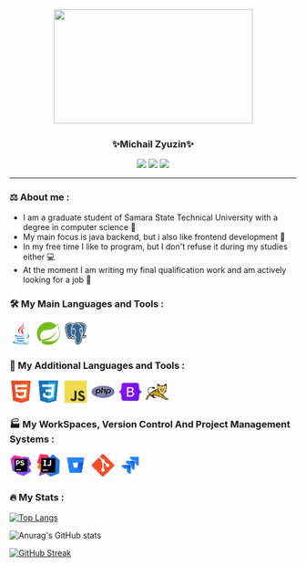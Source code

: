 <div id="header" align="center">
    <img src="https://media.giphy.com/media/123t0dxx3bQdCE/giphy.gif" height="200" width="349" />
</div>
<div id="header2" align="center">
  
  <h3>✨Michail Zyuzin✨</h3>
  <img src="https://img.shields.io/github/followers/Zyuzin-package?style=for-the-badge"/>
  <img src="https://img.shields.io/tokei/lines/github/Zyuzin-package/Online-Store"/>
  <img src="https://img.shields.io/github/directory-file-count/Zyuzin-package/Online-Store"/>
</div>

---
### :balance_scale: About me :

* I am a graduate student of Samara State Technical University with a degree in computer science 	:school:
* My main focus is java backend, but i also like frontend development :briefcase:
*	In my free time I like to program, but I don't refuse it during my studies either :computer:
*	At the moment I am writing my final qualification work and am actively looking for a job :steam_locomotive:

### :hammer_and_wrench: My Main Languages and Tools :
<img src="https://github.com/devicons/devicon/blob/master/icons/java/java-original.svg" title="Java" alt="Java" width="40" height="40"/>&nbsp;
<img src="https://github.com/devicons/devicon/blob/master/icons/spring/spring-original.svg" title="Spring" alt="Spring" width="40" height="40"/>&nbsp;
<img src="https://github.com/devicons/devicon/blob/master/icons/postgresql/postgresql-original.svg" title="postgresql" alt="postgresql" width="40" height="40"/>&nbsp;

### :shopping_cart: My Additional Languages and Tools :
<img src="https://github.com/devicons/devicon/blob/master/icons/html5/html5-original.svg" title="html5" alt="html5" width="40" height="40"/>&nbsp;
<img src="https://github.com/devicons/devicon/blob/master/icons/css3/css3-original.svg" title="css3" alt="css3" width="40" height="40"/>&nbsp;
<img src="https://github.com/devicons/devicon/blob/master/icons/javascript/javascript-original.svg" title="javascript" alt="javascript" width="40" height="40"/>&nbsp;
<img src="https://github.com/devicons/devicon/blob/master/icons/php/php-original.svg" title="php" alt="php" width="40" height="40"/>&nbsp;
<img src="https://github.com/devicons/devicon/blob/master/icons/bootstrap/bootstrap-original.svg" title="bootstrap" alt="bootstrap" width="40" height="40"/>&nbsp;
<img src="https://github.com/devicons/devicon/blob/master/icons/tomcat/tomcat-original.svg" title="tomcat" alt="tomcat" width="40" height="40"/>&nbsp;

### :factory: My WorkSpaces, Version Control And Project Management Systems : 
<img src="https://github.com/devicons/devicon/blob/master/icons/phpstorm/phpstorm-original.svg" title="phpstorm" alt="phpstorm" width="40" height="40"/>&nbsp;
<img src="https://github.com/devicons/devicon/blob/master/icons/intellij/intellij-original.svg" title="intellij" alt="intellij" width="40" height="40"/>&nbsp;
<img src="https://github.com/devicons/devicon/blob/master/icons/bitbucket/bitbucket-original.svg" title="bitbucket" alt="bitbucket" width="40" height="40"/>&nbsp;
<img src="https://github.com/devicons/devicon/blob/master/icons/git/git-original.svg" title="git" alt="git" width="40" height="40"/>&nbsp;
<img src="https://github.com/devicons/devicon/blob/master/icons/jira/jira-original.svg" title="jira" alt="jira" width="40" height="40"/>&nbsp;

### :fire: My Stats :
[![Top Langs](https://github-readme-stats.vercel.app/api/top-langs/?username=Zyuzin-package&langs_count=8)](https://github.com/anuraghazra/github-readme-stats)

![Anurag's GitHub stats](https://github-readme-stats.vercel.app/api?username=Zyuzin-package&show_icons=true&theme=transparent)

[![GitHub Streak](http://github-readme-streak-stats.herokuapp.com?user=Zyuzin-package)](https://git.io/streak-stats)


